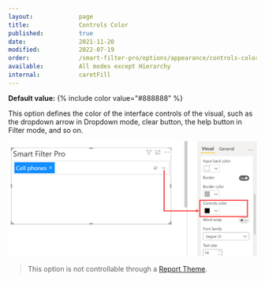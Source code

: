 ```yaml
---
layout:             page
title:              Controls Color
published:          true
date:               2021-11-20
modified:           2022-07-19
order:              /smart-filter-pro/options/appearance/controls-color
available:          All modes except Hierarchy
internal:           caretFill
---
```

 
**Default value:** {% include color value="#888888" %}

This option defines the color of the interface controls of the visual, such as the dropdown arrow in Dropdown mode, clear button, the help button in Filter mode, and so on.

<img src="images/appearance-controls-color.png" width="550"> 

> This option is not controllable through a [Report Theme](../../features/themes.md).